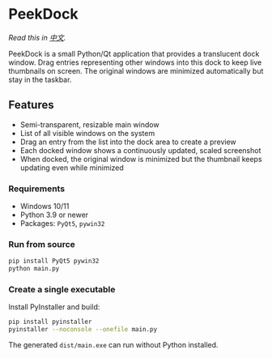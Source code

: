 # PeekDock

*Read this in [中文](README_CN.md).* 

PeekDock is a small Python/Qt application that provides a translucent dock window. Drag entries representing other windows into this dock to keep live thumbnails on screen. The original windows are minimized automatically but stay in the taskbar.


## Features
- Semi-transparent, resizable main window
- List of all visible windows on the system
- Drag an entry from the list into the dock area to create a preview
- Each docked window shows a continuously updated, scaled screenshot
- When docked, the original window is minimized but the thumbnail keeps updating even while minimized


### Requirements
- Windows 10/11
- Python 3.9 or newer
- Packages: `PyQt5`, `pywin32`

### Run from source
```bash
pip install PyQt5 pywin32
python main.py
```

### Create a single executable
Install PyInstaller and build:
```bash
pip install pyinstaller
pyinstaller --noconsole --onefile main.py
```
The generated `dist/main.exe` can run without Python installed.
